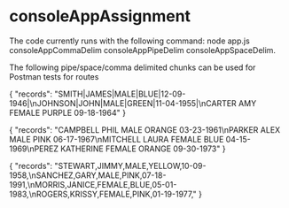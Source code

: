 # consoleAppAssignment
The code currently runs with the following command: node app.js consoleAppCommaDelim consoleAppPipeDelim consoleAppSpaceDelim.

The following pipe/space/comma delimited chunks can be used for Postman tests for routes

{
"records": "SMITH|JAMES|MALE|BLUE|12-09-1946|\nJOHNSON|JOHN|MALE|GREEN|11-04-1955|\nCARTER AMY FEMALE PURPLE 09-18-1964"
}

{
"records": "CAMPBELL PHIL MALE ORANGE 03-23-1961\nPARKER ALEX MALE PINK 06-17-1967\nMITCHELL LAURA FEMALE BLUE 04-15-1969\nPEREZ KATHERINE FEMALE ORANGE 09-30-1973"
}

{
"records": "STEWART,JIMMY,MALE,YELLOW,10-09-1958,\nSANCHEZ,GARY,MALE,PINK,07-18-1991,\nMORRIS,JANICE,FEMALE,BLUE,05-01-1983,\nROGERS,KRISSY,FEMALE,PINK,01-19-1977,"
}


